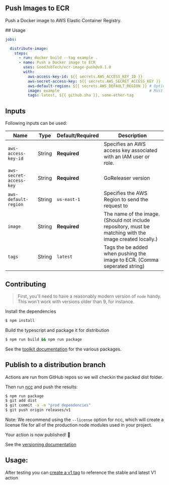 ## Push Images to ECR 


Push a Docker image to AWS Elastic Container Registry. 


## Usage

```yaml
jobs:

  distribute-image:
    steps:
      - run: docker build --tag example .
      - name: Push a Docker image to ECR
        uses: GoodJobTech/ecr-image-push@v0.1.0
        with:
          aws-access-key-id: ${{ secrets.AWS_ACCESS_KEY_ID }}
          aws-secret-access-key: ${{ secrets.AWS_SECRET_ACCESS_KEY }}
          aws-default-region: ${{ secrets.AWS_DEFAULT_REGION }} # Optional
          image: example                                        # Must match with the tag, given in the docker build in 'run'.
          tags: latest, ${{ github.sha }}, some-other-tag
```

## Inputs

Following inputs can be used:

| Name             | Type    | Default/Required      | Description                                                      |
|------------------|---------|--------------|------------------------------------------------------------------|
| `aws-access-key-id`   | String  | **Required** | Specifies an AWS access key associated with an IAM user or role. |
| `aws-secret-access-key`        | String  | **Required**     | GoReleaser version                                               |
| `aws-default-region`           | String  |  `us-east-1`            | Specifies the AWS Region to send the request to    |
| `image`        | String  | **Required**          | The name of the image. (Should not include repository, must be matching with the image created locally.)                        |
| `tags`   | String    | `latest`      | Tags the be added when pushing the image to ECR. (Comma seperated string)                                          |



## Contributing 

> First, you'll need to have a reasonably modern version of `node` handy. This won't work with versions older than 9, for instance.

Install the dependencies  
```bash
$ npm install
```

Build the typescript and package it for distribution
```bash
$ npm run build && npm run package
```




See the [toolkit documentation](https://github.com/actions/toolkit/blob/master/README.md#packages) for the various packages.

## Publish to a distribution branch

Actions are run from GitHub repos so we will checkin the packed dist folder. 

Then run [ncc](https://github.com/zeit/ncc) and push the results:
```bash
$ npm run package
$ git add dist
$ git commit -a -m "prod dependencies"
$ git push origin releases/v1
```

Note: We recommend using the `--license` option for ncc, which will create a license file for all of the production node modules used in your project.

Your action is now published! :rocket: 

See the [versioning documentation](https://github.com/actions/toolkit/blob/master/docs/action-versioning.md)


## Usage:

After testing you can [create a v1 tag](https://github.com/actions/toolkit/blob/master/docs/action-versioning.md) to reference the stable and latest V1 action
